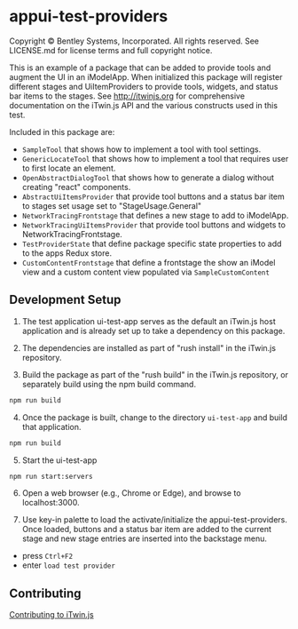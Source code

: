# appui-test-providers

Copyright © Bentley Systems, Incorporated. All rights reserved. See LICENSE.md for license terms and full copyright notice.

This is an example of a package that can be added to provide tools and augment the UI in an iModelApp. When initialized this package will register different stages and UiItemProviders to provide tools, widgets, and status bar items to the stages. See <http://itwinjs.org> for comprehensive documentation on the iTwin.js API and the various constructs used in this test.

Included in this package are:

- `SampleTool` that shows how to implement a tool with tool settings.
- `GenericLocateTool` that shows how to implement a tool that requires user to first locate an element.
- `OpenAbstractDialogTool` that shows how to generate a dialog without creating "react" components.
- `AbstractUiItemsProvider` that provide tool buttons and a status bar item to stages set usage set to "StageUsage.General"
- `NetworkTracingFrontstage` that defines a new stage to add to iModelApp.
- `NetworkTracingUiItemsProvider` that provide tool buttons and widgets to NetworkTracingFrontstage.
- `TestProviderState` that define package specific state properties to add to the apps Redux store.
- `CustomContentFrontstage` that define a frontstage the show an iModel view and a custom content view populated via `SampleCustomContent`

## Development Setup

1. The test application ui-test-app serves as the default an iTwin.js host application and is already set up to take a dependency on this package.

2. The dependencies are installed as part of "rush install" in the iTwin.js repository.

3. Build the package as part of the "rush build" in the iTwin.js repository, or separately build using the npm build command.

  ```sh
  npm run build
  ```

4. Once the package is built, change to the directory `ui-test-app` and build that application.

  ```sh
  npm run build
  ```

5. Start the ui-test-app

  ```sh
  npm run start:servers
  ```

6. Open a web browser (e.g., Chrome or Edge), and browse to localhost:3000.

7. Use key-in palette to load the activate/initialize the appui-test-providers. Once loaded, buttons and a status bar item are added to the current stage and new stage entries are inserted into the backstage menu.

- press `Ctrl+F2`
- enter `load test provider`

## Contributing

[Contributing to iTwin.js](https://github.com/iTwin/itwinjs-core/blob/master/CONTRIBUTING.md)
